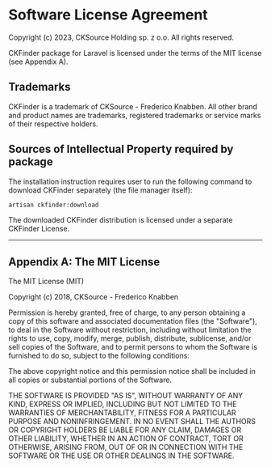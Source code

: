 Software License Agreement
==========================

Copyright (c) 2023, CKSource Holding sp. z o.o. All rights reserved.

CKFinder package for Laravel is licensed under the terms of the MIT license (see Appendix A).

Trademarks
----------

CKFinder is a trademark of CKSource - Frederico Knabben. All other brand
and product names are trademarks, registered trademarks or service
marks of their respective holders.

Sources of Intellectual Property required by package
----------------------------------------------------

The installation instruction requires user to run the following command to download
CKFinder separately (the file manager itself):

```bash
artisan ckfinder:download
```

The downloaded CKFinder distribution is licensed under a separate CKFinder License.

---

Appendix A: The MIT License
---------------------------

The MIT License (MIT)

Copyright (c) 2018, CKSource - Frederico Knabben

Permission is hereby granted, free of charge, to any person obtaining a copy
of this software and associated documentation files (the "Software"), to deal
in the Software without restriction, including without limitation the rights
to use, copy, modify, merge, publish, distribute, sublicense, and/or sell
copies of the Software, and to permit persons to whom the Software is
furnished to do so, subject to the following conditions:

The above copyright notice and this permission notice shall be included in
all copies or substantial portions of the Software.

THE SOFTWARE IS PROVIDED "AS IS", WITHOUT WARRANTY OF ANY KIND, EXPRESS OR
IMPLIED, INCLUDING BUT NOT LIMITED TO THE WARRANTIES OF MERCHANTABILITY,
FITNESS FOR A PARTICULAR PURPOSE AND NONINFRINGEMENT. IN NO EVENT SHALL THE
AUTHORS OR COPYRIGHT HOLDERS BE LIABLE FOR ANY CLAIM, DAMAGES OR OTHER
LIABILITY, WHETHER IN AN ACTION OF CONTRACT, TORT OR OTHERWISE, ARISING FROM,
OUT OF OR IN CONNECTION WITH THE SOFTWARE OR THE USE OR OTHER DEALINGS IN
THE SOFTWARE.
